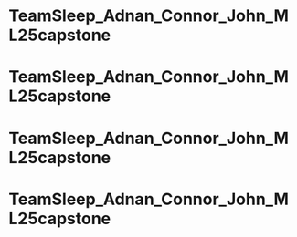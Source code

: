 # TeamSleep_Adnan_Connor_John_ML25capstone
# TeamSleep_Adnan_Connor_John_ML25capstone
# TeamSleep_Adnan_Connor_John_ML25capstone
# TeamSleep_Adnan_Connor_John_ML25capstone
